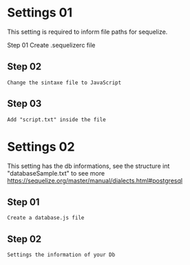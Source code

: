 # Settings 01
This setting is required to inform file paths for sequelize.

Step 01
	Create .sequelizerc file

## Step 02
	Change the sintaxe file to JavaScript

## Step 03
	Add "script.txt" inside the file


# Settings 02
This setting has the db informations, see the structure int "databaseSample.txt"
to see more https://sequelize.org/master/manual/dialects.html#postgresql
	
## Step 01 
	Create a database.js file

## Step 02
	Settings the information of your Db 
